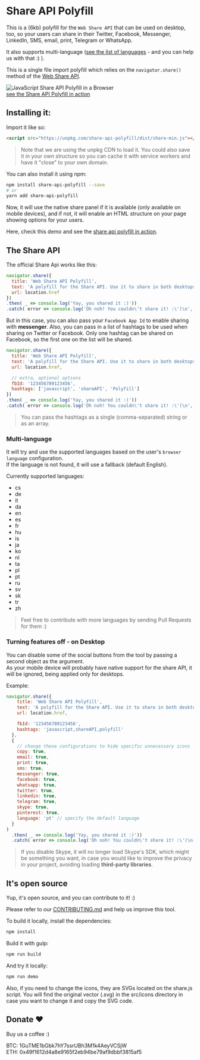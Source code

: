 # Share API Polyfill

This is a (6kb) polyfill for the `Web Share API` that can be used on desktop, too, so your users can share in their Twitter, Facebook, Messenger, LinkedIn, SMS, email, print, Telegram or WhatsApp.

It also supports multi-language ([see the list of languages](#multi-language) - and you can help us with that :) ).

This is a single file import polyfill which relies on the `navigator.share()` method of the [Web Share API](https://www.w3.org/TR/web-share/).

![JavaScript Share API Polyfill in a Browser](https://github.com/on2-dev/share-api-polyfill/blob/master/demo/demo.gif?raw=true)  
[see the Share API Polyfill in action](https://on2-dev.github.io/share-api-polyfill/demo/)

## Installing it:

Import it like so:

```html
<script src="https://unpkg.com/share-api-polyfill/dist/share-min.js"></script>
```

> Note that we are using the unpkg CDN to load it. You could also save it in your own structure so you can cache it with service workers and have it "close" to your own domain.

You can also install it using npm:

```sh
npm install share-api-polyfill --save
# or
yarn add share-api-polyfill
```

Now, it will use the native share panel if it is available (only available on mobile devices), and if not, it will enable an HTML structure on your page showing options for your users.

Here, check this demo and see the [share api polyfill in action](https://on2-dev.github.io/share-api-polyfill/demo/).

## The Share API

The official Share Api works like this:

```js
navigator.share({
  title: 'Web Share API Polyfill',
  text: 'A polyfill for the Share API. Use it to share in both desktops and mobile devices.',
  url: location.href
})
.then( _ => console.log('Yay, you shared it :)'))
.catch( error => console.log('Oh noh! You couldn\'t share it! :\'(\n', error));
```

But in this case, you can also pass your `Facebook App Id` to enable sharing with **messenger**.
Also, you can pass in a list of hashtags to be used when sharing on Twitter or Facebook. Only one hashtag can be shared on Facebook, so the first one on the list will be shared.

```js
navigator.share({
  title: 'Web Share API Polyfill',
  text: 'A polyfill for the Share API. Use it to share in both desktops and mobile devices.',
  url: location.href,

  // extra, optional options
  fbId: '123456789123456',
  hashtags: ['javascript', 'shareAPI', 'Polyfill']
})
.then( _ => console.log('Yay, you shared it :)'))
.catch( error => console.log('Oh noh! You couldn\'t share it! :\'(\n', error));
```

> You can pass the hashtags as a single (comma-separated) string or as an array.

### Multi-language

It will try and use the supported languages based on the user's `browser language` configuration.  
If the language is not found, it will use a fallback (default English).

Currently supported languages:

- cs
- de
- it
- da
- en
- es
- fr
- hu
- is
- ja
- ko
- nl
- ta
- pl
- pt
- ru
- sv
- sk
- tr
- zh

> Feel free to contribute with more languages by sending Pull Requests for them :)

### Turning features off - on Desktop

You can disable some of the social buttons from the tool by passing a second object as the argument.  
As your mobile device will probably have native support for the share API, it will be ignored, being applied only for desktops.

Example:

```js
navigator.share({
    title: 'Web Share API Polyfill',
    text: 'A polyfill for the Share API. Use it to share in both desktops and mobile devices.',
    url: location.href,

    fbId: '123456789123456',
    hashtags: 'javascript,shareAPI,polyfill'
  },
  {
    // change these configurations to hide specific unnecessary icons
    copy: true,
    email: true,
    print: true,
    sms: true,
    messenger: true,
    facebook: true,
    whatsapp: true,
    twitter: true,
    linkedin: true,
    telegram: true,
    skype: true,
    pinterest: true,
    language: 'pt' // specify the default language
  }
)
  .then( _ => console.log('Yay, you shared it :)'))
  .catch( error => console.log('Oh noh! You couldn\'t share it! :\'(\n', error));
```

  > If you disable Skype, it will no longer load Skype's SDK, which might be something you want, in case you would like to improve the privacy in your project, avoiding loading **third-party libraries**.

## It's open source

Yup, it's open source, and you can contribute to it! :)

Please refer to our [CONTRIBUTING.md](https://github.com/on2-dev/share-api-polyfill/blob/master/CONTRIBUTING.md) and help us improve this tool.

To build it locally, install the dependencies:

```sh
npm install
```

Build it with gulp:

```sh
npm run build
```

And try it locally:

```sh
npm run demo
```

Also, if you need to change the icons, they are SVGs located on the share.js script.
You will find the original vector (.svg) in the src/icons directory in case you want to change it and copy the SVG code.

## Donate ❤️

Buy us a coffee :)

BTC: 1GuTME1bGbk7hY7ssrUBh3M1k4AeyVCSjW<br/>
ETH: 0x49f1612d4a8e9165f2eb94be79af9dbbf3815af5

